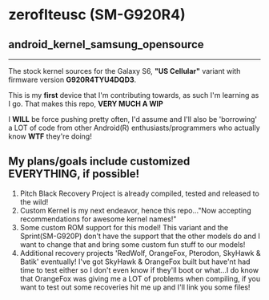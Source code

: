 # zeroflteusc (SM-G920R4)
## android_kernel_samsung_opensource
---
The stock kernel sources for the Galaxy S6, **"US Cellular"** variant with firmware version __G920R4TYU4DQD3__.

This is my __first__ device that I'm contributing towards, as such I'm learning as I go.
That makes this repo, **VERY MUCH A WIP**

I __WILL__ be force pushing pretty often, I'd assume and I'll also be 'borrowing' a LOT of code from other Android(R)
enthusiasts/programmers who actually know __WTF__ they're doing!

My plans/goals include customized __EVERYTHING__, if possible!
---
1) Pitch Black Recovery Project is already compiled, tested and released to the wild!
2) Custom Kernel is my next endeavor, hence this repo..."Now accepting recommendations for awesome kernel names!"
3) Some custom ROM support for this model! This variant and the Sprint(SM-G920P) don't have the support that the other models do and I want to change that and bring some custom fun stuff to our models!
4) Additional recovery projects 'RedWolf, OrangeFox, Pterodon, SkyHawk & Batik' eventually! I've got SkyHawk & OrangeFox built but have'nt had time to test either
so I don't even know if they'll boot or what...I do know that OrangeFox was giving me a LOT of problems when compiling, if you want to test out some recoveries hit me up and I'll link you some files!
